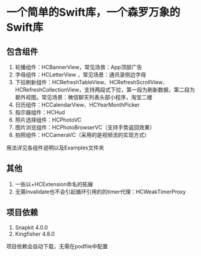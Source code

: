 # 一个简单的Swift库，一个森罗万象的Swift库
## 包含组件
1. 轮播组件：HCBannerView，常见场景：App顶部广告
2. 字母组件：HCLetterView ，常见场景：通讯录侧边字母
3. 下拉刷新组件：HCRefreshTableView、HCRefreshScrollView、HCRefreshCollectionView，支持两段式下拉，第一段为刷新数据，第二段为额外视图。常见场景：微信聊天列表头部小程序，淘宝二楼
4. 日历组件：HCCalendarView、HCYearMonthPicker
5. 指示器组件：HCHud
6. 照片选择组件：HCPhotoVC
7. 图片浏览组件：HCPhotoBrowserVC（支持手势返回效果）
8. 拍照组件：HCCameraVC（采用的是视频流的实现方式）

用法详见各组件说明以及Examples文件夹

## 其他
1. 一些以+HCExtension命名的拓展
2. 无需invalidate也不会引起循环引用的的timer代理：HCWeakTimerProxy

## 项目依赖
1. Snapkit 4.0.0
2. Kingfisher 4.8.0

项目依赖会自动下载，无需在podfile中配置

